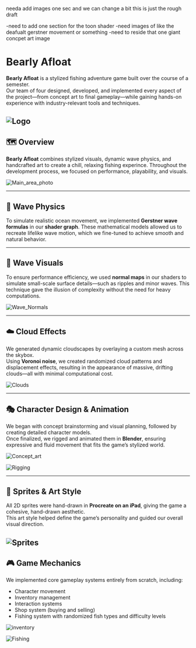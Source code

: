 needa add images one sec and we can change a bit this is just the rough draft

-need to add one section for the toon shader
-need images of like the deafualt gerstner movement or something
-need to reside that one giant concpet art image

# Bearly Afloat

**Bearly Afloat** is a stylized fishing adventure game built over the course of a semester.  
Our team of four designed, developed, and implemented every aspect of the project—from concept art to final gameplay—while gaining hands-on experience with industry-relevant tools and techniques.


![Logo](assets/logo.png)
---

## 🗺️ Overview

**Bearly Afloat** combines stylized visuals, dynamic wave physics, and handcrafted art to create a chill, relaxing fishing experince. Throughout the development process, we focused on performance, playability, and visuals.

![Main_area_photo](assets/mainFishpick.png)

---

## 🌊 Wave Physics

To simulate realistic ocean movement, we implemented **Gerstner wave formulas** in our **shader graph**. These mathematical models allowed us to recreate lifelike wave motion, which we fine-tuned to achieve smooth and natural behavior.

---

## 🌊 Wave Visuals

To ensure performance efficiency, we used **normal maps** in our shaders to simulate small-scale surface details—such as ripples and minor waves. This technique gave the illusion of complexity without the need for heavy computations.

![Wave_Normals](assets/waveNormals.png)

---

## ☁️ Cloud Effects

We generated dynamic cloudscapes by overlaying a custom mesh across the skybox.  
Using **Voronoi noise**, we created randomized cloud patterns and displacement effects, resulting in the appearance of massive, drifting clouds—all with minimal computational cost.


![Clouds](assets/clouds.png)

---

## 🎭 Character Design & Animation

We began with concept brainstorming and visual planning, followed by creating detailed character models.  
Once finalized, we rigged and animated them in **Blender**, ensuring expressive and fluid movement that fits the game’s stylized world.

![Concept_art](assets/concept_art.jpg)

![Rigging](assets/rigging.gif)

---

## 🎨 Sprites & Art Style

All 2D sprites were hand-drawn in **Procreate on an iPad**, giving the game a cohesive, hand-drawn aesthetic.  
This art style helped define the game’s personality and guided our overall visual direction.

![Sprites](assets/sprites.png)
---

## 🎮 Game Mechanics

We implemented core gameplay systems entirely from scratch, including:

- Character movement  
- Inventory management  
- Interaction systems  
- Shop system (buying and selling)  
- Fishing system with randomized fish types and difficulty levels


![inventory](assets/Inventory.png)


![Fishing](assets/fishing.png)



